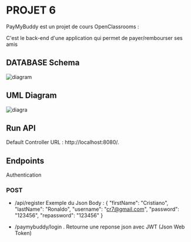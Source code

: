 # PROJET 6

PayMyBuddy est un projet de cours OpenClassrooms :

C'est le back-end d'une application qui permet de payer/rembourser ses amis


## DATABASE Schema

![diagram](https://user-images.githubusercontent.com/33994110/129045435-8f0952ff-b9f9-4b56-90e8-fdf5e25da054.png)

## UML Diagram

![diagra](https://user-images.githubusercontent.com/33994110/129046060-3153c03f-e0ad-446f-a9d5-5b7a81961eb8.png)


## Run API

Default Controller URL : http://localhost:8080/.

## Endpoints

Authentication

### POST

- /api/register
Exemple du Json Body :
{
    "firstName": "Cristiano",
    "lastName": "Ronaldo",
    "username": "cr7@gmail.com",
    "password": "123456",
    "repassword": "123456"
}

- /paymybuddy/login
. Retourne une reponse json avec JWT (Json Web Token)
